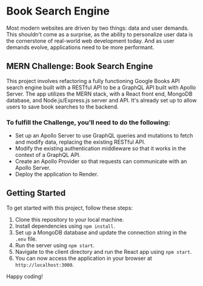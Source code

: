 # Book Search Engine

Most modern websites are driven by two things: data and user demands. This shouldn't come as a surprise, as the ability to personalize user data is the cornerstone of real-world web development today. And as user demands evolve, applications need to be more performant.

## MERN Challenge: Book Search Engine

This project involves refactoring a fully functioning Google Books API search engine built with a RESTful API to be a GraphQL API built with Apollo Server. The app utilizes the MERN stack, with a React front end, MongoDB database, and Node.js/Express.js server and API. It's already set up to allow users to save book searches to the backend.

### To fulfill the Challenge, you’ll need to do the following:

- Set up an Apollo Server to use GraphQL queries and mutations to fetch and modify data, replacing the existing RESTful API.
- Modify the existing authentication middleware so that it works in the context of a GraphQL API.
- Create an Apollo Provider so that requests can communicate with an Apollo Server.
- Deploy the application to Render.

## Getting Started

To get started with this project, follow these steps:

1. Clone this repository to your local machine.
2. Install dependencies using `npm install`.
3. Set up a MongoDB database and update the connection string in the `.env` file.
4. Run the server using `npm start`.
5. Navigate to the client directory and run the React app using `npm start`.
6. You can now access the application in your browser at `http://localhost:3000`.

Happy coding!
